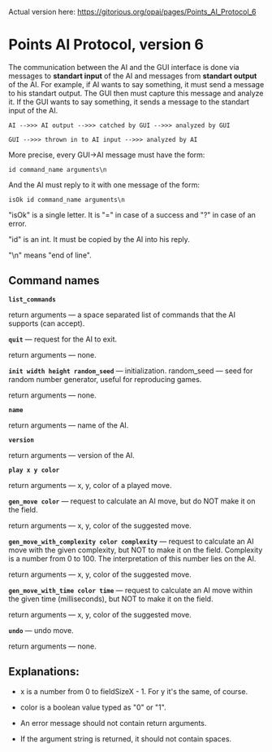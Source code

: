 Actual version here: https://gitorious.org/opai/pages/Points_AI_Protocol_6

# Points AI Protocol, version 6 #

The communication between the AI and the GUI interface is done via messages to **standart input** of the AI and messages from **standart output** of the AI. For example, if AI wants to say something, it must send a message to his standart output. The GUI then must capture this message and analyze it. If the GUI wants to say something, it sends a message to the standart input of the AI.

`AI -->>> AI output -->>> catched by GUI -->>> analyzed by GUI`

`GUI -->>> thrown in to AI input -->>> analyzed by AI`

More precise, every GUI->AI message must have the form:

`id command_name arguments\n`

And the AI must reply to it with one message of the form:

`isOk id command_name arguments\n`

"isOk" is a single letter. It is "=" in case of a success and "?" in case of an error.

"id" is an int. It must be copied by the AI into his reply.

"\n" means "end of line".

## Command names ##

**`list_commands`**

return arguments — a space separated list of commands that the AI supports (can accept).

**`quit`**  — request for the AI to exit.

return arguments — none.

**`init width height random_seed`** — initialization. random\_seed — seed for random number generator, useful for reproducing games.

return arguments — none.

**`name`**

return arguments — name of the AI.

**`version`**

return arguments — version of the AI.

**`play x y color`**

return arguments — x, y, color  of a played move.

**`gen_move color`** — request to calculate an AI move, but do NOT make it on the field.

return arguments — x, y, color of the suggested move.

**`gen_move_with_complexity color complexity`** — request to calculate an AI move with the given complexity, but NOT to make it on the field. Complexity is a number from 0 to 100. The interpretation of this number lies on the AI.

return arguments — x, y, color of the suggested move.

**`gen_move_with_time color time`** — request to calculate an AI move within the given time (milliseconds), but NOT to make it on the field.

return arguments — x, y, color of the suggested move.

**`undo`** — undo move.

return arguments — none.

## Explanations: ##

  * x is a number from 0 to fieldSizeX - 1. For y it's the same, of course.

  * color is a boolean value typed as "0" or "1".

  * An error message should not contain return arguments.

  * If the argument string is returned, it should not contain spaces.